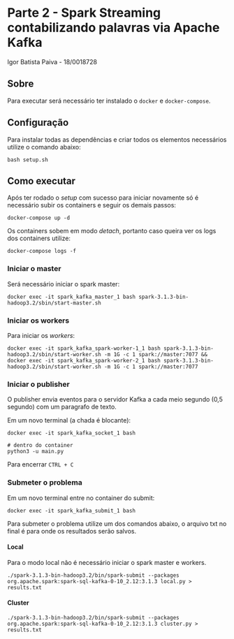# Parte 2 - Spark Streaming contabilizando palavras via Apache Kafka

Igor Batista Paiva - 18/0018728

## Sobre

Para executar será necessário ter instalado o `docker` e `docker-compose`.

## Configuração

Para instalar todas as dependências e criar todos os elementos necessários utilize o comando abaixo:

```
bash setup.sh
```

## Como executar

Após ter rodado o *setup* com sucesso para iniciar novamente só é necessário subir os containers e seguir os demais passos:

```
docker-compose up -d
```

Os containers sobem em modo *detach*, portanto caso queira ver os logs dos containers utilize:

```
docker-compose logs -f
```

### Iniciar o master

Será necessário iniciar o spark master:

```
docker exec -it spark_kafka_master_1 bash spark-3.1.3-bin-hadoop3.2/sbin/start-master.sh
```

### Iniciar os workers

Para iniciar os *workers*:

```
docker exec -it spark_kafka_spark-worker-1_1 bash spark-3.1.3-bin-hadoop3.2/sbin/start-worker.sh -m 1G -c 1 spark://master:7077 && docker exec -it spark_kafka_spark-worker-2_1 bash spark-3.1.3-bin-hadoop3.2/sbin/start-worker.sh -m 1G -c 1 spark://master:7077
```

### Iniciar o publisher

O publisher envia eventos para o servidor Kafka a cada meio segundo (0,5 segundo) com um paragrafo de texto.

Em um novo terminal (a chada é blocante):

```
docker exec -it spark_kafka_socket_1 bash

# dentro do container
python3 -u main.py
```

Para encerrar `CTRL + C`

### Submeter o problema

Em um novo terminal entre no container do submit:

```
docker exec -it spark_kafka_submit_1 bash
```

Para submeter o problema utilize um dos comandos abaixo, o arquivo txt no final é para onde os resultados serão salvos.

#### Local

Para o modo local não é necessário iniciar o spark master e workers.

```
./spark-3.1.3-bin-hadoop3.2/bin/spark-submit --packages org.apache.spark:spark-sql-kafka-0-10_2.12:3.1.3 local.py > results.txt
```

#### Cluster

```
./spark-3.1.3-bin-hadoop3.2/bin/spark-submit --packages org.apache.spark:spark-sql-kafka-0-10_2.12:3.1.3 cluster.py > results.txt
```
